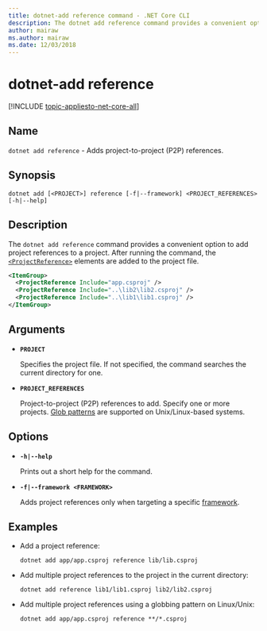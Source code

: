 ```yaml
---
title: dotnet-add reference command - .NET Core CLI
description: The dotnet add reference command provides a convenient option to add project to project references.
author: mairaw
ms.author: mairaw
ms.date: 12/03/2018
---
```

# dotnet-add reference

[!INCLUDE [topic-appliesto-net-core-all](../../../includes/topic-appliesto-net-core-all.md)]

## Name

`dotnet add reference` - Adds project-to-project (P2P) references.

## Synopsis

`dotnet add [<PROJECT>] reference [-f|--framework] <PROJECT_REFERENCES> [-h|--help]`

## Description

The `dotnet add reference` command provides a convenient option to add project references to a project. After running the command, the [`<ProjectReference>`](/visualstudio/msbuild/common-msbuild-project-items) elements are added to the project file.

```xml
<ItemGroup>
  <ProjectReference Include="app.csproj" />
  <ProjectReference Include="..\lib2\lib2.csproj" />
  <ProjectReference Include="..\lib1\lib1.csproj" />
</ItemGroup>
```

## Arguments

* **`PROJECT`**

  Specifies the project file. If not specified, the command searches the current directory for one.

* **`PROJECT_REFERENCES`**

  Project-to-project (P2P) references to add. Specify one or more projects. [Glob patterns](https://en.wikipedia.org/wiki/Glob_(programming)) are supported on Unix/Linux-based systems.

## Options

* **`-h|--help`**

  Prints out a short help for the command.

* **`-f|--framework <FRAMEWORK>`**

  Adds project references only when targeting a specific [framework](../../standard/frameworks.md).

## Examples

* Add a project reference:

  ```console
  dotnet add app/app.csproj reference lib/lib.csproj
  ```

* Add multiple project references to the project in the current directory:

  ```console
  dotnet add reference lib1/lib1.csproj lib2/lib2.csproj
  ```

* Add multiple project references using a globbing pattern on Linux/Unix:

  ```console
  dotnet add app/app.csproj reference **/*.csproj
  ```